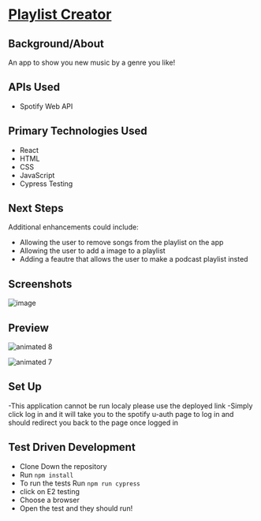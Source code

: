 # [Playlist Creator](https://playlist-creator.vercel.app)

## Background/About

An app to show you new music by a genre you like!

## APIs Used
- Spotify Web API

## Primary Technologies Used
- React
- HTML
- CSS
- JavaScript
- Cypress Testing

## Next Steps
Additional enhancements could include:
- Allowing the user to remove songs from the playlist on the app
- Allowing  the user to add a image to a playlist
- Adding a feautre that allows the user to make a podcast playlist insted

## Screenshots
![image](https://github.com/EthanDuvall/Playlist-Creator/assets/147420318/6bcf09e4-0084-4a04-a521-23ce2ab2f0ce)


## Preview 
![animated 8](https://github.com/EthanDuvall/Playlist-Creator/assets/147420318/07f9508e-1c86-47b2-9b37-941afa8fd9be)

![animated 7](https://github.com/EthanDuvall/Playlist-Creator/assets/147420318/879cb257-02bc-485e-9018-d5fc9648699e)


## Set Up
-This application cannot be run localy please use the deployed link
-Simply click log in and it will take you to the spotify u-auth page to log in and should redirect you back to the page once logged in 


## Test Driven Development
- Clone Down the repository
- Run `npm install`
- To run the tests Run  `npm run cypress`
- click on E2 testing
- Choose a browser
- Open the test and they should run!

